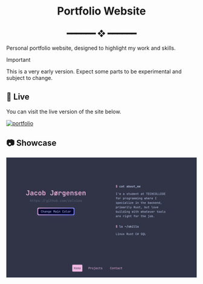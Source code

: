 
<h1 align="center"> Portfolio Website </h1>
<h2 align="center"> ━━━━━━  ❖  ━━━━━━ </h2>

Personal portfolio website, designed to highlight my work and skills.<br>

> [!IMPORTANT]
> This is a very early version.
> Expect some parts to be experimental and subject to change.


## :herb: Live
You can visit the live version of the site below.

[![portfolio](https://img.shields.io/badge/my_portfolio-000?style=for-the-badge&logo=ko-fi&logoColor=white)](https://jacob-j.com/)

## :camera: Showcase
![design.png](screenshots/design.png)

